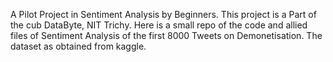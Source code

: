 A Pilot Project in Sentiment Analysis by Beginners.
This project is a Part of the cub DataByte, NIT Trichy.
Here is a small repo of the code and allied files of Sentiment Analysis of the first 8000 Tweets on Demonetisation.
The dataset as obtained from kaggle.

